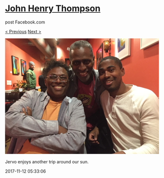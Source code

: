 # [John Henry Thompson](../README.md)
post Facebook.com

[< Previous](2017-11-12-6.md) [Next >](2017-11-10-1.md)

[![](../media/2017-11-12/OS-X-Photos-Jervo-enjoys-another-trip-around-our-sun.jpg)](../README.md)

Jervo enjoys another trip around our sun.

2017-11-12 05:33:06
